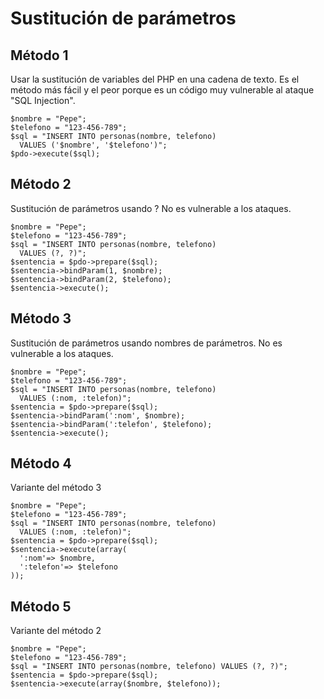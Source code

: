 Sustitución de parámetros
=========================

## Método 1

Usar la sustitución de variables del PHP en una cadena de texto.
Es el método más fácil y el peor porque es un código muy vulnerable al ataque "SQL Injection".

    $nombre = "Pepe";
    $telefono = "123-456-789";
    $sql = "INSERT INTO personas(nombre, telefono)
      VALUES ('$nombre', '$telefono')";
    $pdo->execute($sql);

## Método 2

Sustitución de parámetros usando ?
No es vulnerable a los ataques.

    $nombre = "Pepe";
    $telefono = "123-456-789";
    $sql = "INSERT INTO personas(nombre, telefono)
      VALUES (?, ?)";
    $sentencia = $pdo->prepare($sql);
    $sentencia->bindParam(1, $nombre);
    $sentencia->bindParam(2, $telefono);
    $sentencia->execute();

## Método 3

Sustitución de parámetros usando nombres de parámetros.
No es vulnerable a los ataques.

    $nombre = "Pepe";
    $telefono = "123-456-789";
    $sql = "INSERT INTO personas(nombre, telefono)
      VALUES (:nom, :telefon)";
    $sentencia = $pdo->prepare($sql);
    $sentencia->bindParam(':nom', $nombre);
    $sentencia->bindParam(':telefon', $telefono);
    $sentencia->execute();

## Método 4

Variante del método 3

    $nombre = "Pepe";
    $telefono = "123-456-789";
    $sql = "INSERT INTO personas(nombre, telefono)
      VALUES (:nom, :telefon)";
    $sentencia = $pdo->prepare($sql);
    $sentencia->execute(array(
      ':nom'=> $nombre,
      ':telefon'=> $telefono
    ));    

## Método 5

Variante del método 2   

    $nombre = "Pepe";
    $telefono = "123-456-789";
    $sql = "INSERT INTO personas(nombre, telefono) VALUES (?, ?)";
    $sentencia = $pdo->prepare($sql);
    $sentencia->execute(array($nombre, $telefono));
